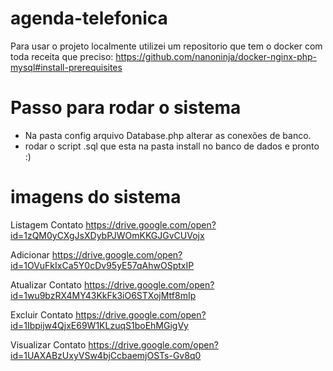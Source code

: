 # agenda-telefonica

Para usar o projeto localmente utilizei um repositorio que tem o docker com toda receita que preciso:
https://github.com/nanoninja/docker-nginx-php-mysql#install-prerequisites

# Passo para rodar o sistema

 - Na pasta config arquivo Database.php alterar as conexões de banco.
 - rodar o script .sql que esta na pasta install no banco de dados e pronto :)

# imagens do sistema

Listagem Contato
https://drive.google.com/open?id=1zQM0yCXgJsXDybPJWOmKKGJGvCUVojx

Adicionar 
https://drive.google.com/open?id=1OVuFkIxCa5Y0cDv95yE57qAhwOSptxIP

Atualizar Contato
https://drive.google.com/open?id=1wu9bzRX4MY43KkFk3iO6STXojMtf8mIp

Excluir Contato
https://drive.google.com/open?id=1Ibpijw4QjxE69W1KLzuqS1boEhMGigVy

Visualizar Contato
https://drive.google.com/open?id=1UAXABzUxyVSw4bjCcbaemjOSTs-Gv8q0
